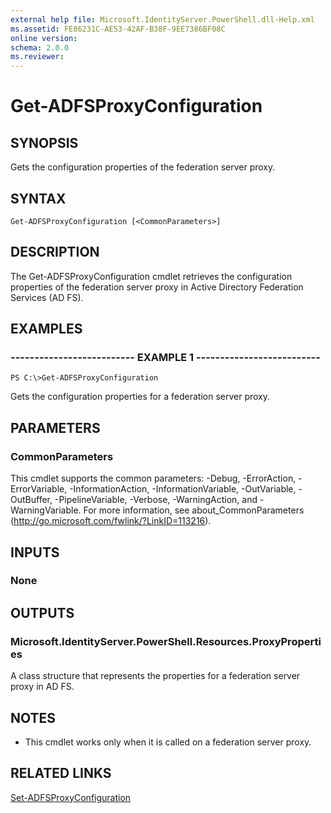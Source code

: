 ```yaml
---
external help file: Microsoft.IdentityServer.PowerShell.dll-Help.xml
ms.assetid: FE86231C-AE53-42AF-B38F-9EE7386BF08C
online version: 
schema: 2.0.0
ms.reviewer:
---
```


# Get-ADFSProxyConfiguration

## SYNOPSIS
Gets the configuration properties of the federation server proxy.

## SYNTAX

```
Get-ADFSProxyConfiguration [<CommonParameters>]
```

## DESCRIPTION
The Get-ADFSProxyConfiguration cmdlet retrieves the configuration properties of the federation server proxy in Active Directory Federation Services (AD FS).

## EXAMPLES

### -------------------------- EXAMPLE 1 --------------------------
```
PS C:\>Get-ADFSProxyConfiguration
```

Gets the configuration properties for a federation server proxy.

## PARAMETERS

### CommonParameters
This cmdlet supports the common parameters: -Debug, -ErrorAction, -ErrorVariable, -InformationAction, -InformationVariable, -OutVariable, -OutBuffer, -PipelineVariable, -Verbose, -WarningAction, and -WarningVariable. For more information, see about_CommonParameters (http://go.microsoft.com/fwlink/?LinkID=113216).

## INPUTS

### None

## OUTPUTS

### Microsoft.IdentityServer.PowerShell.Resources.ProxyProperties
A class structure that represents the properties for a federation server proxy in AD FS.

## NOTES
* This cmdlet works only when it is called on a federation server proxy.

## RELATED LINKS

[Set-ADFSProxyConfiguration](./Set-ADFSProxyConfiguration.md)

